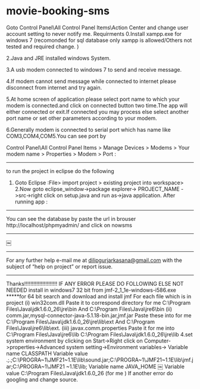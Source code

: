 # movie-booking-sms

Goto Control Panel\All Control Panel Items\Action Center and change user account setting to never notify me.
Requirments
0.Install xampp.exe for windows 7 (recomonded for sql database only xampp is allowed/Others not tested and required change. )

2.Java and JRE installed windows System.

3.A usb modem connected to windows 7 to send and receive message.

4.If modem cannot send message while connected to internet please disconnect from internet and try again.

5.At home screen of application please select port name to which your modem is connected.and click on connected button two time.The app will either connected or exit.If connected you may process else select another port name or set other parameters according to your modem.

6.Generally modem is connected to serial port which has name like COM3,COM4,COM5.You can see port by

Control Panel\All Control Panel Items > Manage Devices > Modems > Your modem name > Properties > Modem > Port :


***********
to run the project in eclipse do the following
1. Goto Eclipse :File> import project > existing project into workspace>
2.Now goto eclipse_window->package explorer-> PROJECT_NAME ->src->right click on setup.java and run as->java application.
After running app :

********
You can see the database by paste the url in brouser http://localhost/phpmyadmin/ and click on nowsms
************
￼
************
For any further help e-mail me at dilipgurjarkasana@gmail.com with the subject of “help on project” or report issue.
***********
Thanks!!!!!!!!!!!!!!!!!!!!!!
IF ANY ERROR PLEASE DO FOLLOWING ELSE NOT NEEDED
install in windows7 32 bit from jmf-2_1_1e-windows-i586.exe 
*****for 64 bit search and download and install jmf
For each file which is in project
(i) win32com.dll
Paste it to correspond directory for me C:\Program Files\Java\jdk1.6.0_26\jre\bin And C:\Program Files\Java\jre6\bin
(ii) comm.jar,mysql-connector-java-5.1.18-bin.jar,jmf.jar
Paste these into for me C:\Program Files\Java\jdk1.6.0_26\jre\lib\ext
And C:\Program Files\Java\jre6\lib\ext. (iii) javax.comm.properties
Paste it for me into C:\Program Files\Java\jre6\lib C:\Program Files\Java\jdk1.6.0_26\jre\lib
4.set system environment by clicking on Start->Right click on Computer->properties->Advanced system setting->Environment variables->
Variable name CLASSPATH
Variable value .;.;C:\PROGRA~1\JMF21~1.1E\lib\sound.jar;C:\PROGRA~1\JMF21~1.1E\lib\jmf.jar;C:\PROGRA~1\JMF21 ~1.1E\lib;
Variable name JAVA_HOME
￼
Variable value C:\Program Files\Java\jdk1.6.0_26 (for me )
If another error do googling and change source.


